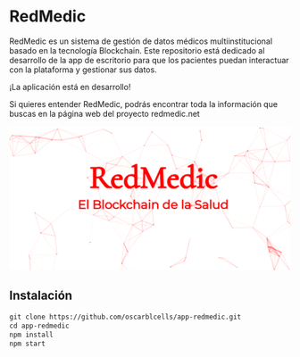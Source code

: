 # RedMedic

RedMedic es un sistema de gestión de datos médicos multiinstitucional basado en la tecnología Blockchain. Este repositorio está dedicado al desarrollo de la app de escritorio para que los pacientes puedan interactuar con la plataforma y gestionar sus datos.

¡La aplicación está en desarrollo!

Si quieres entender RedMedic, podrás encontrar toda la información que buscas en la página web del proyecto redmedic.net

![Screen Shot](https://github.com/OscarBalcells/app-redmedic/blob/master/assets/screenshot.png)


## Instalación

```
git clone https://github.com/oscarblcells/app-redmedic.git
cd app-redmedic
npm install
npm start
```
